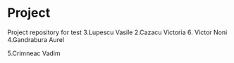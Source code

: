 # Project
Project repository for test
3.Lupescu Vasile
2.Cazacu Victoria
6. Victor Noni
4.Gandrabura Aurel

5.Crimneac Vadim


